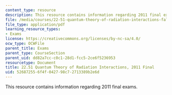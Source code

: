 ```yaml
---
content_type: resource
description: This resource contains information regarding 2011 final exams.
file: /media/courses/22-51-quantum-theory-of-radiation-interactions-fall-2012/526872556f4f042798c72713389b2e6d_MIT22_51F12_final_2011.pdf
file_type: application/pdf
learning_resource_types:
- Exams
license: https://creativecommons.org/licenses/by-nc-sa/4.0/
ocw_type: OCWFile
parent_title: Exams
parent_type: CourseSection
parent_uid: dd82a7cc-c0c1-28d1-fcc5-2ce6f5236953
resourcetype: Document
title: 22.51 Quantum Theory of Radiation Interactions, 2011 Final
uid: 52687255-6f4f-0427-98c7-2713389b2e6d
---
```

This resource contains information regarding 2011 final exams.